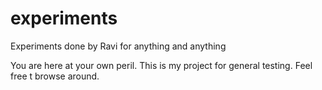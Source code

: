 # experiments
Experiments done by Ravi for anything and anything

You are here at your own peril. This is my project for general testing. Feel free t browse around.
